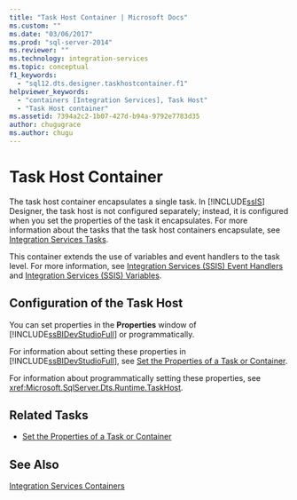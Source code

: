 ```yaml
---
title: "Task Host Container | Microsoft Docs"
ms.custom: ""
ms.date: "03/06/2017"
ms.prod: "sql-server-2014"
ms.reviewer: ""
ms.technology: integration-services
ms.topic: conceptual
f1_keywords: 
  - "sql12.dts.designer.taskhostcontainer.f1"
helpviewer_keywords: 
  - "containers [Integration Services], Task Host"
  - "Task Host container"
ms.assetid: 7394a2c2-1b07-427d-b94a-9792e7783d35
author: chugugrace
ms.author: chugu
---
```

# Task Host Container
  The task host container encapsulates a single task. In [!INCLUDE[ssIS](../../includes/ssis-md.md)] Designer, the task host is not configured separately; instead, it is configured when you set the properties of the task it encapsulates. For more information about the tasks that the task host containers encapsulate, see [Integration Services Tasks](integration-services-tasks.md).  
  
 This container extends the use of variables and event handlers to the task level. For more information, see [Integration Services &#40;SSIS&#41; Event Handlers](../integration-services-ssis-event-handlers.md) and [Integration Services &#40;SSIS&#41; Variables](../integration-services-ssis-variables.md).  
  
## Configuration of the Task Host  
 You can set properties in the **Properties** window of [!INCLUDE[ssBIDevStudioFull](../../includes/ssbidevstudiofull-md.md)] or programmatically.  
  
 For information about setting these properties in [!INCLUDE[ssBIDevStudioFull](../../includes/ssbidevstudiofull-md.md)], see [Set the Properties of a Task or Container](../set-the-properties-of-a-task-or-container.md).  
  
 For information about programmatically setting these properties, see <xref:Microsoft.SqlServer.Dts.Runtime.TaskHost>.  
  
## Related Tasks  
  
-   [Set the Properties of a Task or Container](../set-the-properties-of-a-task-or-container.md)  
  
## See Also  
 [Integration Services Containers](integration-services-containers.md)  
  
  
